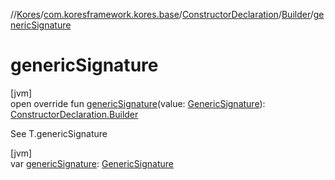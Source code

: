 //[Kores](../../../../index.md)/[com.koresframework.kores.base](../../index.md)/[ConstructorDeclaration](../index.md)/[Builder](index.md)/[genericSignature](generic-signature.md)

# genericSignature

[jvm]\
open override fun [genericSignature](generic-signature.md)(value: [GenericSignature](../../../com.koresframework.kores.generic/-generic-signature/index.md)): [ConstructorDeclaration.Builder](index.md)

See T.genericSignature

[jvm]\
var [genericSignature](generic-signature.md): [GenericSignature](../../../com.koresframework.kores.generic/-generic-signature/index.md)
